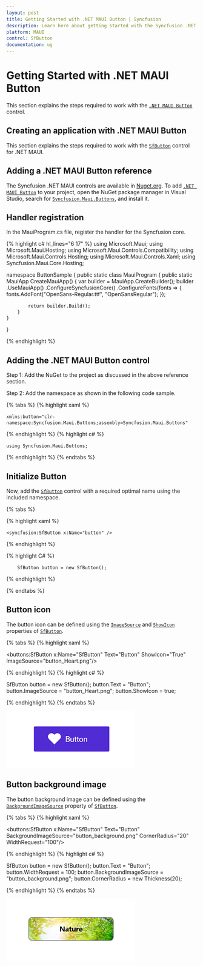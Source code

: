 ```yaml
---
layout: post
title: Getting Started with .NET MAUI Button | Syncfusion
description: Learn here about getting started with the Syncfusion .NET MAUI Button (SfButton) control, its elements and more.
platform: MAUI
control: SfButton
documentation: ug
---
```


# Getting Started with .NET MAUI Button

This section explains the steps required to work with the [`.NET MAUI Button`](https://www.syncfusion.com/maui-controls/maui-button) control.

## Creating an application with .NET MAUI Button

This section explains the steps required to work with the [`SfButton`](https://help.syncfusion.com/cr/maui/Syncfusion.Maui.Buttons.SfButton.html) control for .NET MAUI.

## Adding a .NET MAUI Button reference

The Syncfusion .NET MAUI controls are available in [Nuget.org](https://www.nuget.org/). To add [`.NET MAUI Button`](https://www.syncfusion.com/maui-controls/maui-button) to your project, open the NuGet package manager in Visual Studio, search for [`Syncfusion.Maui.Buttons`](https://www.nuget.org/packages/Syncfusion.Maui.Buttons), and install it.

## Handler registration 

In the MauiProgram.cs file, register the handler for the Syncfusion core.

{% highlight c# hl_lines="6 17" %}
using Microsoft.Maui;
using Microsoft.Maui.Hosting;
using Microsoft.Maui.Controls.Compatibility;
using Microsoft.Maui.Controls.Hosting;
using Microsoft.Maui.Controls.Xaml;
using Syncfusion.Maui.Core.Hosting;

namespace ButtonSample
{
    public static class MauiProgram
    {
        public static MauiApp CreateMauiApp()
        {
            var builder = MauiApp.CreateBuilder();
            builder
            .UseMauiApp<App>()
            .ConfigureSyncfusionCore()
            .ConfigureFonts(fonts =>
            {
                fonts.AddFont("OpenSans-Regular.ttf", "OpenSansRegular");
            });

            return builder.Build();
        }      
    }
}   

{% endhighlight %} 

## Adding the .NET MAUI Button control

Step 1: Add the NuGet to the project as discussed in the above reference section. 

Step 2: Add the namespace as shown in the following code sample.

{% tabs %}
{% highlight xaml %}

	xmlns:button="clr-namespace:Syncfusion.Maui.Buttons;assembly=Syncfusion.Maui.Buttons"

{% endhighlight %}
{% highlight c# %}

	using Syncfusion.Maui.Buttons;

{% endhighlight %}
{% endtabs %}

## Initialize Button

Now, add the [`SfButton`](https://help.syncfusion.com/cr/maui/Syncfusion.Maui.Buttons.SfButton.html) control with a required optimal name using the included namespace.

{% tabs %}

{% highlight xaml %}

	<syncfusion:SfButton x:Name="button" />
	
{% endhighlight %}

{% highlight C# %}

        SfButton button = new SfButton();

{% endhighlight %}

{% endtabs %}

## Button icon

The button icon can be defined using the [`ImageSource`](https://help.syncfusion.com/cr/maui/Syncfusion.Maui.Core.ButtonBase.html#Syncfusion_Maui_Core_ButtonBase_ImageSource) and [`ShowIcon`](https://help.syncfusion.com/cr/maui/Syncfusion.Maui.Core.ButtonBase.html#Syncfusion_Maui_Core_ButtonBase_ShowIcon) properties of [`SfButton`](https://help.syncfusion.com/cr/maui/Syncfusion.Maui.Buttons.SfButton.html).

{% tabs %}
{% highlight xaml %}

<buttons:SfButton x:Name="SfButton" Text="Button" ShowIcon="True" ImageSource="button_Heart.png"/>

{% endhighlight %}
{% highlight c# %}

SfButton button = new SfButton();
button.Text = "Button";
button.ImageSource = "button_Heart.png";
button.ShowIcon = true;

{% endhighlight %}
{% endtabs %}

![SfButton with button icon](images/getting-started/ButtonWithIcon.png)

## Button background image

The button background image can be defined using the [`BackgroundImageSource`](https://help.syncfusion.com/cr/maui/Syncfusion.Maui.Core.ButtonBase.html#Syncfusion_Maui_Core_ButtonBase_BackgroundImageSource) property of [`SfButton`](https://help.syncfusion.com/cr/maui/Syncfusion.Maui.Buttons.SfButton.html).

{% tabs %}
{% highlight xaml %}

<buttons:SfButton x:Name="SfButton" Text="Button" BackgroundImageSource="button_background.png" CornerRadius="20" WidthRequest="100"/>

{% endhighlight %}
{% highlight c# %}

SfButton button = new SfButton();
button.Text = "Button";
button.WidthRequest = 100;
button.BackgroundImageSource = "button_background.png";
button.CornerRadius = new Thickness(20);

{% endhighlight %}
{% endtabs %}

![Button with background image](images/getting-started/ButtonWithBackgroundImage.png)
